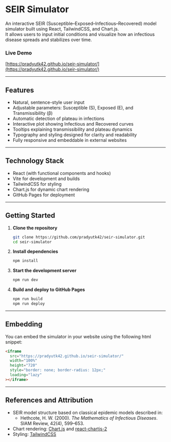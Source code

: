 # SEIR Simulator

An interactive SEIR (Susceptible–Exposed–Infectious–Recovered) model simulator built using React, TailwindCSS, and Chart.js.  
It allows users to input initial conditions and visualize how an infectious disease spreads and stabilizes over time.

### Live Demo  
[https://pradyutk42.github.io/seir-simulator/](https://pradyutk42.github.io/seir-simulator/)

---

## Features

- Natural, sentence-style user input
- Adjustable parameters: Susceptible (S), Exposed (E), and Transmissibility (β)
- Automatic detection of plateau in infections
- Interactive plot showing Infectious and Recovered curves
- Tooltips explaining transmissibility and plateau dynamics
- Typography and styling designed for clarity and readability
- Fully responsive and embeddable in external websites

---

## Technology Stack

- React (with functional components and hooks)
- Vite for development and builds
- TailwindCSS for styling
- Chart.js for dynamic chart rendering
- GitHub Pages for deployment

---

## Getting Started

1. **Clone the repository**
   ```bash
   git clone https://github.com/pradyutk42/seir-simulator.git
   cd seir-simulator
   ```
2. **Install dependencies**
   ```bash
   npm install 
   ``` 
3. **Start the development server**
   ```bash
   npm run dev
   ```

4. **Build and deploy to GitHub Pages**
   ```bash
   npm run build
   npm run deploy
   ```
---

## Embedding

You can embed the simulator in your website using the following html snippet:
```html
<iframe
  src="https://pradyutk42.github.io/seir-simulator/"
  width="100%"
  height="720"
  style="border: none; border-radius: 12px;"
  loading="lazy"
></iframe>

```

---

## References and Attribution

- SEIR model structure based on classical epidemic models described in:
  - Hethcote, H. W. (2000). *The Mathematics of Infectious Diseases*. SIAM Review, 42(4), 599–653.
- Chart rendering: [Chart.js](https://www.chartjs.org/) and [react-chartjs-2](https://github.com/reactchartjs/react-chartjs-2)
- Styling: [TailwindCSS](https://tailwindcss.com/)


   
